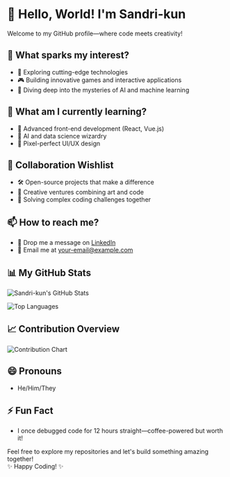 # 👋 Hello, World! I'm Sandri-kun  
Welcome to my GitHub profile—where code meets creativity!  

## 👀 What sparks my interest?  
- 🧠 Exploring cutting-edge technologies  
- 🎮 Building innovative games and interactive applications  
- 🌌 Diving deep into the mysteries of AI and machine learning  

## 🌱 What am I currently learning?  
- 🚀 Advanced front-end development (React, Vue.js)  
- 🤖 AI and data science wizardry  
- 🎨 Pixel-perfect UI/UX design  

## 💞️ Collaboration Wishlist  
- 🛠️ Open-source projects that make a difference  
- 🎉 Creative ventures combining art and code  
- 🧩 Solving complex coding challenges together  

## 📫 How to reach me?  
- 💌 Drop me a message on [LinkedIn](your-linkedin-link)  
- 📧 Email me at your-email@example.com  

## 📊 My GitHub Stats  

![Sandri-kun's GitHub Stats](https://github-readme-stats.vercel.app/api?username=sandri-kun&show_icons=true&theme=radical)  

![Top Languages](https://github-readme-stats.vercel.app/api/top-langs/?username=sandri-kun&layout=compact&theme=radical)  

## 📈 Contribution Overview  

![Contribution Chart](https://quickchart.io/chart?c=%7Btype%3A%27bar%27%2Cdata%3A%7Blabels%3A%5B%27Week%201%27%2C%27Week%202%27%2C%27Week%203%27%2C%27Week%204%27%5D%2Cdatasets%3A%5B%7Blabel%3A%27Commits%27%2Cdata%3A%5B12%2C19%2C3%2C5%5D%7D%5D%7D%7D)  

## 😄 Pronouns  
- He/Him/They  

## ⚡ Fun Fact  
- I once debugged code for 12 hours straight—coffee-powered but worth it!  

Feel free to explore my repositories and let's build something amazing together!  
✨ Happy Coding! ✨  

<!---
sandri-kun/sandri-kun is a ✨ special ✨ repository because its `README.md` (this file) appears on your GitHub profile.
You can click the Preview link to take a look at your changes.
--->
